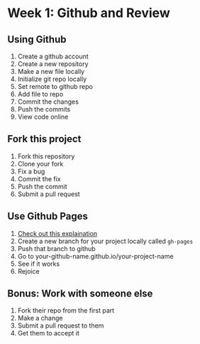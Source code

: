 # Week 1: Github and Review

## Using Github

1. Create a github account
2. Create a new repository
3. Make a new file locally
4. Initialize git repo locally
5. Set remote to github repo
6. Add file to repo
7. Commit the changes
8. Push the commits
9. View code online

## Fork this project

1. Fork this repository
2. Clone your fork
3. Fix a bug
4. Commit the fix
5. Push the commit
6. Submit a pull request

## Use Github Pages

1. [Check out this explaination](https://help.github.com/articles/creating-project-pages-manually/)
2. Create a new branch for your project locally called `gh-pages`
3. Push that branch to github
4. Go to your-github-name.github.io/your-project-name
5. See if it works
6. Rejoice

## Bonus: Work with someone else

1. Fork their repo from the first part
2. Make a change
3. Submit a pull request to them
4. Get them to accept it
